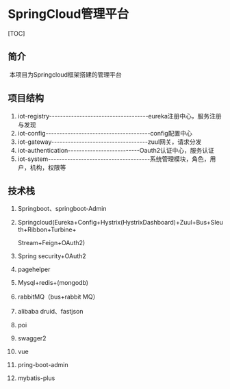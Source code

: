 # SpringCloud管理平台

[TOC]

## 简介

​	本项目为Springcloud框架搭建的管理平台

## 项目结构

1. iot-registry------------------------------------eureka注册中心，服务注册与发现
2. iot-config--------------------------------------config配置中心
3. iot-gateway-----------------------------------zuul网关，请求分发
4. iot-authentication--------------------------Oauth2认证中心，服务认证
5. iot-system-------------------------------------系统管理模块，角色，用户，机构，权限等

## 技术栈

1. Springboot、springboot-Admin

2. Springcloud(Eureka+Config+Hystrix(HystrixDashboard)+Zuul+Bus+Sleuth+Ribbon+Turbine+

   Stream+Feign+OAuth2)

3. Spring security+OAuth2

4. pagehelper

5. Mysql+redis+(mongodb)

6. rabbitMQ（bus+rabbit MQ）

7. alibaba druid、fastjson

8. poi

9. swagger2

10. vue

11. pring-boot-admin

12. mybatis-plus